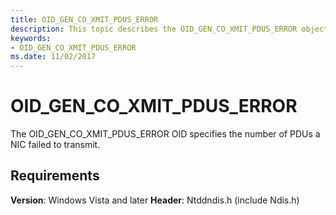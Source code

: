 ```yaml
---
title: OID_GEN_CO_XMIT_PDUS_ERROR
description: This topic describes the OID_GEN_CO_XMIT_PDUS_ERROR object identifier (OID).
keywords:
- OID_GEN_CO_XMIT_PDUS_ERROR
ms.date: 11/02/2017
---
```


# OID_GEN_CO_XMIT_PDUS_ERROR

The OID_GEN_CO_XMIT_PDUS_ERROR OID specifies the number of PDUs a NIC failed to transmit.

## Requirements

**Version**: Windows Vista and later
**Header**: Ntddndis.h (include Ndis.h)

